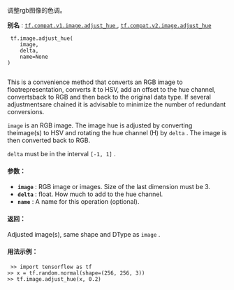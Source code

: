 调整rgb图像的色调。

**别名** : [ `tf.compat.v1.image.adjust_hue` ](/api_docs/python/tf/image/adjust_hue), [ `tf.compat.v2.image.adjust_hue` ](/api_docs/python/tf/image/adjust_hue)

```
 tf.image.adjust_hue(
    image,
    delta,
    name=None
)
 
```

This is a convenience method that converts an RGB image to floatrepresentation, converts it to HSV, add an offset to the hue channel, convertsback to RGB and then back to the original data type. If several adjustmentsare chained it is advisable to minimize the number of redundant conversions.

 `image`  is an RGB image.  The image hue is adjusted by converting theimage(s) to HSV and rotating the hue channel (H) by `delta` .  The image is then converted back to RGB.

 `delta`  must be in the interval  `[-1, 1]` .

#### 参数：
- **`image`** : RGB image or images. Size of the last dimension must be 3.
- **`delta`** : float.  How much to add to the hue channel.
- **`name`** : A name for this operation (optional).


#### 返回：
Adjusted image(s), same shape and DType as  `image` .

#### 用法示例：


```
 >> import tensorflow as tf
>> x = tf.random.normal(shape=(256, 256, 3))
>> tf.image.adjust_hue(x, 0.2)
 
```

